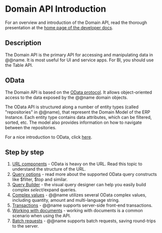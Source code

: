 # Domain API Introduction

For an overview and introduction of the Domain API, read the thorough presentation at the [home page of the developer docs](~/index.md#the-domain-api).

## Description

The Domain API is the primary API for accessing and manipulating data in @@name.
It is most useful for UI and service apps.
For BI, you should use the Table API.

## OData

The Domain API is based on the [OData protocol](https://www.odata.org/).
It allows object-oriented access to the data exposed by the @@name domain objects.

The OData API is structured along a number of entity types (called "repositories" in @@name), that represent the Domain Model of the ERP Instance.
Each entity type contains data attributes, which can be filtered, sorted, etc.
The model also provides information on how to navigate between the repositories.

For a nice introduction to OData, click [here](https://www.odata.org/getting-started/basic-tutorial/).

## Step by step

1. [URL components](url-components.md) - OData is heavy on the URL. Read this topic to understand the structure of the URL.
1. [Query options](query-options/index.md) - read more about the supported OData query constructs like $filter, $top and similar.
1. [Query Builder](query-builder.md) - the visual query designer can help you easily build complex $select/$expand queries.
1. [Complex values](complex-values.md) - @@name utilizes several OData complex values, including quantity, amount and multi-language string.
1. [Transactions](transactions.md) - @@name supports server-side front-end transactions.
1. [Working with documents](working-with-documents.md) - working with documents is a common scenario when using the API.
1. [Batch requests](batch-requests.md) - @@name supports batch requests, saving round-trips to the server.
